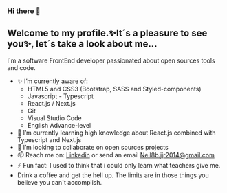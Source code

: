 ### Hi there 👋


## Welcome to my profile.✨It´s a pleasure to see you✨, let´s take a look about me...

I´m a software FrontEnd developer passionated about open sources tools and code.

- ✨ I’m currently aware of: 
  - HTML5 and CSS3 (Bootstrap, SASS and Styled-components)
  - Javascript - Typescript
  - React.js / Next.js
  - Git
  - Visual Studio Code
  - English Advance-level
- 🌱 I’m currently learning high knowledge about React.js combined with Typescript and Next.js
- 👯 I’m looking to collaborate on open sources projects
- 📫 Reach me on: [Linkedin](https://www.linkedin.com/in/neil-alvarez-garcia/) or send an email Neil8b.jjr2014@gmail.com
- ⚡ Fun fact: I used to think that i could only learn what teachers give me.
- Drink a coffee and get the hell up. The limits are in those things you believe you can´t accomplish.

